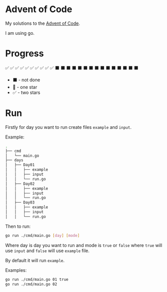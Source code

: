 # Advent of Code

My solutions to the [Advent of Code](https://adventofcode.com).

I am using go.

# Progress

:white_check_mark:
:white_check_mark:
:white_check_mark:
:white_check_mark:
:white_check_mark:
:white_check_mark:
:white_check_mark:
:white_check_mark:
:white_check_mark:
:white_check_mark:
:black_large_square:
:black_large_square:
:black_large_square:
:black_large_square:
:black_large_square:
:black_large_square:
:black_large_square:
:black_large_square:
:black_large_square:
:black_large_square:
:black_large_square:
:black_large_square:
:black_large_square:
:black_large_square:
:black_large_square:

- :black_large_square: - not done
- :black_square_button: - one star
- :white_check_mark: - two stars

# Run

Firstly for day you want to run create files `example` and `input`.

Example:
```bash
.
├── cmd
│   └── main.go
├── days
│   ├── Day01
│   │   ├── example
│   │   ├── input
│   │   └── run.go
│   ├── Day02
│   │   ├── example
│   │   ├── input
│   │   └── run.go
│   ├── Day03
│   │   ├── example
│   │   ├── input
│   │   └── run.go
```

Then to run:
```bash
go run ./cmd/main.go [day] [mode]
```

Where day is day you want to run and mode is `true` or `false` where `true` will use `input` and `false` will use `example` file.

By default it will run `example`.

Examples:

```bash
go run ./cmd/main.go 01 true
go run ./cmd/main.go 02
```

